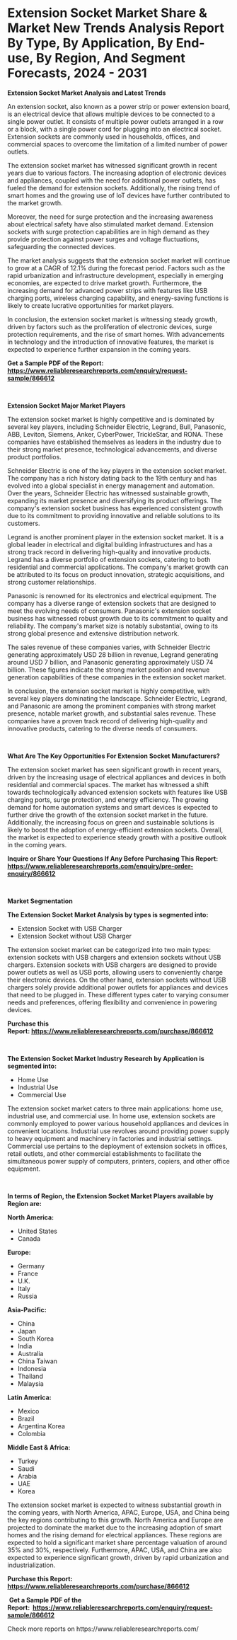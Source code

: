 <p><h1>Extension Socket Market Share & Market New Trends Analysis Report By Type, By Application, By End-use, By Region, And Segment Forecasts, 2024 - 2031</h1></p><p><strong>Extension Socket Market Analysis and Latest Trends</strong></p>
<p><p>An extension socket, also known as a power strip or power extension board, is an electrical device that allows multiple devices to be connected to a single power outlet. It consists of multiple power outlets arranged in a row or a block, with a single power cord for plugging into an electrical socket. Extension sockets are commonly used in households, offices, and commercial spaces to overcome the limitation of a limited number of power outlets.</p><p>The extension socket market has witnessed significant growth in recent years due to various factors. The increasing adoption of electronic devices and appliances, coupled with the need for additional power outlets, has fueled the demand for extension sockets. Additionally, the rising trend of smart homes and the growing use of IoT devices have further contributed to the market growth.</p><p>Moreover, the need for surge protection and the increasing awareness about electrical safety have also stimulated market demand. Extension sockets with surge protection capabilities are in high demand as they provide protection against power surges and voltage fluctuations, safeguarding the connected devices.</p><p>The market analysis suggests that the extension socket market will continue to grow at a CAGR of 12.1% during the forecast period. Factors such as the rapid urbanization and infrastructure development, especially in emerging economies, are expected to drive market growth. Furthermore, the increasing demand for advanced power strips with features like USB charging ports, wireless charging capability, and energy-saving functions is likely to create lucrative opportunities for market players.</p><p>In conclusion, the extension socket market is witnessing steady growth, driven by factors such as the proliferation of electronic devices, surge protection requirements, and the rise of smart homes. With advancements in technology and the introduction of innovative features, the market is expected to experience further expansion in the coming years.</p></p>
<p><strong>Get a Sample PDF of the Report:&nbsp; <a href="https://www.reliableresearchreports.com/enquiry/request-sample/866612">https://www.reliableresearchreports.com/enquiry/request-sample/866612</a></strong></p>
<p>&nbsp;</p>
<p><strong>Extension Socket Major Market Players</strong></p>
<p><p>The extension socket market is highly competitive and is dominated by several key players, including Schneider Electric, Legrand, Bull, Panasonic, ABB, Leviton, Siemens, Anker, Cyber​​Power, TrickleStar, and RONA. These companies have established themselves as leaders in the industry due to their strong market presence, technological advancements, and diverse product portfolios.</p><p>Schneider Electric is one of the key players in the extension socket market. The company has a rich history dating back to the 19th century and has evolved into a global specialist in energy management and automation. Over the years, Schneider Electric has witnessed sustainable growth, expanding its market presence and diversifying its product offerings. The company's extension socket business has experienced consistent growth due to its commitment to providing innovative and reliable solutions to its customers.</p><p>Legrand is another prominent player in the extension socket market. It is a global leader in electrical and digital building infrastructures and has a strong track record in delivering high-quality and innovative products. Legrand has a diverse portfolio of extension sockets, catering to both residential and commercial applications. The company's market growth can be attributed to its focus on product innovation, strategic acquisitions, and strong customer relationships.</p><p>Panasonic is renowned for its electronics and electrical equipment. The company has a diverse range of extension sockets that are designed to meet the evolving needs of consumers. Panasonic's extension socket business has witnessed robust growth due to its commitment to quality and reliability. The company's market size is notably substantial, owing to its strong global presence and extensive distribution network.</p><p>The sales revenue of these companies varies, with Schneider Electric generating approximately USD 28 billion in revenue, Legrand generating around USD 7 billion, and Panasonic generating approximately USD 74 billion. These figures indicate the strong market position and revenue generation capabilities of these companies in the extension socket market.</p><p>In conclusion, the extension socket market is highly competitive, with several key players dominating the landscape. Schneider Electric, Legrand, and Panasonic are among the prominent companies with strong market presence, notable market growth, and substantial sales revenue. These companies have a proven track record of delivering high-quality and innovative products, catering to the diverse needs of consumers.</p></p>
<p>&nbsp;</p>
<p><strong>What Are The Key Opportunities For Extension Socket Manufacturers?</strong></p>
<p><p>The extension socket market has seen significant growth in recent years, driven by the increasing usage of electrical appliances and devices in both residential and commercial spaces. The market has witnessed a shift towards technologically advanced extension sockets with features like USB charging ports, surge protection, and energy efficiency. The growing demand for home automation systems and smart devices is expected to further drive the growth of the extension socket market in the future. Additionally, the increasing focus on green and sustainable solutions is likely to boost the adoption of energy-efficient extension sockets. Overall, the market is expected to experience steady growth with a positive outlook in the coming years.</p></p>
<p><strong>Inquire or Share Your Questions If Any Before Purchasing This Report: <a href="https://www.reliableresearchreports.com/enquiry/pre-order-enquiry/866612">https://www.reliableresearchreports.com/enquiry/pre-order-enquiry/866612</a></strong></p>
<p>&nbsp;</p>
<p><strong>Market Segmentation</strong></p>
<p><strong>The Extension Socket Market Analysis by types is segmented into:</strong></p>
<p><ul><li>Extension Socket with USB Charger</li><li>Extension Socket without USB Charger</li></ul></p>
<p><p>The extension socket market can be categorized into two main types: extension sockets with USB chargers and extension sockets without USB chargers. Extension sockets with USB chargers are designed to provide power outlets as well as USB ports, allowing users to conveniently charge their electronic devices. On the other hand, extension sockets without USB chargers solely provide additional power outlets for appliances and devices that need to be plugged in. These different types cater to varying consumer needs and preferences, offering flexibility and convenience in powering devices.</p></p>
<p><strong>Purchase this Report:&nbsp;<a href="https://www.reliableresearchreports.com/purchase/866612">https://www.reliableresearchreports.com/purchase/866612</a></strong></p>
<p>&nbsp;</p>
<p><strong>The Extension Socket Market Industry Research by Application is segmented into:</strong></p>
<p><ul><li>Home Use</li><li>Industrial Use</li><li>Commercial Use</li></ul></p>
<p><p>The extension socket market caters to three main applications: home use, industrial use, and commercial use. In home use, extension sockets are commonly employed to power various household appliances and devices in convenient locations. Industrial use revolves around providing power supply to heavy equipment and machinery in factories and industrial settings. Commercial use pertains to the deployment of extension sockets in offices, retail outlets, and other commercial establishments to facilitate the simultaneous power supply of computers, printers, copiers, and other office equipment.</p></p>
<p>&nbsp;</p>
<p><strong>In terms of Region, the Extension Socket Market Players available by Region are:</strong></p>
<p>
    <p> <strong> North America: </strong>
        <ul>
            <li>United States</li>
            <li>Canada</li>
        </ul>
        </p> 
    <p> <strong> Europe: </strong>
        <ul>
            <li>Germany</li>
            <li>France</li>
            <li>U.K.</li>
            <li>Italy</li>
            <li>Russia</li>
        </ul>
        </p> 
    <p> <strong> Asia-Pacific: </strong>
        <ul>
            <li>China</li>
            <li>Japan</li>
            <li>South Korea</li>
            <li>India</li>
            <li>Australia</li>
            <li>China Taiwan</li>
            <li>Indonesia</li>
            <li>Thailand</li>
            <li>Malaysia</li>
        </ul>
        </p> 
    <p> <strong> Latin America: </strong>
        <ul>
            <li>Mexico</li>
            <li>Brazil</li>
            <li>Argentina Korea</li>
            <li>Colombia</li>
        </ul>
        </p> 
    <p> <strong> Middle East & Africa: </strong>
        <ul>
            <li>Turkey</li>
            <li>Saudi</li>
            <li>Arabia</li>
            <li>UAE</li>
            <li>Korea</li>
        </ul>
    </p>
    </p>
<p><p>The extension socket market is expected to witness substantial growth in the coming years, with North America, APAC, Europe, USA, and China being the key regions contributing to this growth. North America and Europe are projected to dominate the market due to the increasing adoption of smart homes and the rising demand for electrical appliances. These regions are expected to hold a significant market share percentage valuation of around 35% and 30%, respectively. Furthermore, APAC, USA, and China are also expected to experience significant growth, driven by rapid urbanization and industrialization.</p></p>
<p><strong>Purchase this Report: <a href="https://www.reliableresearchreports.com/purchase/866612">https://www.reliableresearchreports.com/purchase/866612</a></strong></p>
<p>&nbsp;<strong>Get a Sample PDF of the Report:&nbsp;&nbsp;<a href="https://www.reliableresearchreports.com/enquiry/request-sample/866612">https://www.reliableresearchreports.com/enquiry/request-sample/866612</a></strong></p>
<p><strong></strong></p>
<p>Check more reports on https://www.reliableresearchreports.com/</p>
